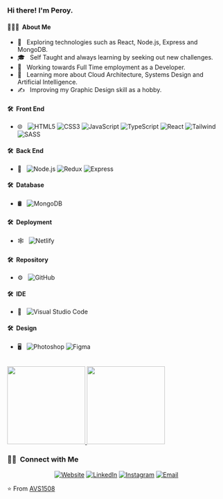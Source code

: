 <h3> Hi there! I'm Peroy.</h3>

<h4> 👨🏻‍💻 &nbsp;About Me </h4>

- 🤔 &nbsp; Exploring technologies such as React, Node.js, Express and MongoDB.
- 🎓 &nbsp; Self Taught and always learning by seeking out new challenges.
- 💼 &nbsp; Working towards Full Time employment as a Developer.
- 🌱 &nbsp; Learning more about Cloud Architecture, Systems Design and Artificial Intelligence.
- ✍️ &nbsp; Improving my Graphic Design skill as a hobby.

<h4> 🛠 &nbsp;Front End</h4>

  
- 🌐 &nbsp;
  ![HTML5](https://img.shields.io/badge/-HTML5-333333?style=flat&logo=HTML5)
  ![CSS3](https://img.shields.io/badge/-CSS3-333333?style=flat&logo=CSS3&logoColor=1572B6)
  ![JavaScript](https://img.shields.io/badge/-JavaScript-333333?style=flat&logo=javascript)
  ![TypeScript](https://img.shields.io/badge/-TypeScript-333333?style=flat&logo=typescript)
  ![React](https://img.shields.io/badge/-React-333333?style=flat&logo=react)
  ![Tailwind](https://img.shields.io/badge/-Tailwind-333333?style=flat&logo=tailwindcss&logoColor=1572B6)
  ![SASS](https://img.shields.io/badge/-SASS-333333?style=flat&logo=sass)


<h4> 🛠 &nbsp;Back End</h4>

- 🤖 &nbsp;
  ![Node.js](https://img.shields.io/badge/-Node.js-333333?style=flat&logo=node.js)
  ![Redux](https://img.shields.io/badge/-Redux-333333?style=flat&logo=redux)
  ![Express](https://img.shields.io/badge/-Express-333333?style=flat&logo=Express)
  
<h4> 🛠 &nbsp;Database</h4>

- 🛢 &nbsp;
  ![MongoDB](https://img.shields.io/badge/-MongoDB-333333?style=flat&logo=mongodb)
  
<h4> 🛠 &nbsp;Deployment</h4>

- 🕸 &nbsp;
  ![Netlify](https://img.shields.io/badge/-Netlify-333333?style=flat&logo=netlify)
  
<h4> 🛠 &nbsp;Repository</h4>

- ⚙️ &nbsp;
  ![GitHub](https://img.shields.io/badge/-GitHub-333333?style=flat&logo=github)
  
<h4> 🛠 &nbsp;IDE</h4>

- 🔧 &nbsp;
  ![Visual Studio Code](https://img.shields.io/badge/-Visual%20Studio%20Code-333333?style=flat&logo=visual-studio-code&logoColor=007ACC)

  
<h4> 🛠 &nbsp;Design</h4>

- 🖥 &nbsp;
  ![Photoshop](https://img.shields.io/badge/-Photoshop-333333?style=flat&logo=adobe-photoshop)
  ![Figma](https://img.shields.io/badge/-Figma-333333?style=flat&logo=figma)
  
  
  
  
  
<br/>

  
  

<a href="https://github.com/PeroyNel">
  <img height="180em" src="https://github-readme-stats.vercel.app/api?username=PeroyNel&theme=buefy&show_icons=true" />
  <img height="180em" src="https://github-readme-stats.vercel.app/api/top-langs/?username=PeroyNel&theme=buefy&layout=compact" />
</a>

<br/>

<h3> 🤝🏻 &nbsp;Connect with Me </h3>

<p align="center">
<a href="https://www.peroynel.co.za/"><img alt="Website" src="https://img.shields.io/badge/Website-www.peroynel.co.za-blue?style=flat-square&logo=google-chrome"></a>
<a href="https://www.linkedin.com/in/peroynel/"><img alt="LinkedIn" src="https://img.shields.io/badge/LinkedIn-peroynel-blue?style=flat-square&logo=linkedin"></a>
<a href="https://www.instagram.com/peroynel/"><img alt="Instagram" src="https://img.shields.io/badge/Instagram-peroynel-blue?style=flat-square&logo=instagram"></a>
<a href="mailto:peroynel@yahoo.com"><img alt="Email" src="https://img.shields.io/badge/Email-peroynel@yahoo.com-blue?style=flat-square&logo=gmail"></a>
</p>

⭐️ From [AVS1508](https://github.com/AVS1508)
